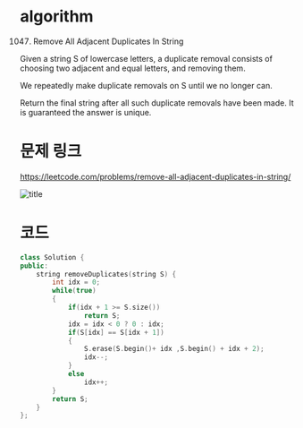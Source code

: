 ﻿# algorithm 
1047. Remove All Adjacent Duplicates In String

Given a string S of lowercase letters, a duplicate removal consists of choosing two adjacent and equal letters, and removing them.  

We repeatedly make duplicate removals on S until we no longer can.  

Return the final string after all such duplicate removals have been made.  It is guaranteed the answer is unique.  

 
# 문제 링크  
https://leetcode.com/problems/remove-all-adjacent-duplicates-in-string/

![title](https://github.com/jungmin3834/algorithm/blob/master/image/remove-all-adjacent-duplicates-in-string.png)

# 코드

```cpp
class Solution {
public:
    string removeDuplicates(string S) {    
        int idx = 0;
        while(true)
        {
            if(idx + 1 >= S.size())
                return S;
            idx = idx < 0 ? 0 : idx;                   
            if(S[idx] == S[idx + 1])
            {
                S.erase(S.begin()+ idx ,S.begin() + idx + 2);
                idx--;
            }
            else
                idx++;
        }
        return S;
    }
};
```
